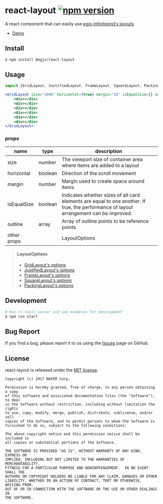 # react-layout [![npm version](https://badge.fury.io/js/%40egjs%2Freact-layout.svg)](https://badge.fury.io/js/%40egjs%2Freact-layout)

A react component that can easily use [egjs-infinitegrid's layouts](https://github.com/naver/egjs-infinitegrid)

- [Demo](https://naver.github.io/egjs-infinitegrid/)


## Install
```bash
$ npm install @egjs/react-layout
```

## Usage

```jsx
import {GridLayout, JustifiedLayout, FrameLayout, SquareLayout, PackingLayout} from "@egjs/react-layout";

<GridLayout size="1000" horizontal={true} margin="10" isEqualSize={} outline={[]}>
    <div></div>
    <div></div>
    <div></div>
    <div></div>
    <div></div>
    <div></div>
</GridLayout>

```

### props
|name|type|description|
|---|---------------|---|
|size|number|The viewport size of container area where items are added to a layout
|horizontal|boolean|Direction of the scroll movement|
|margin|number|Margin used to create space around items|
|isEqualSize|boolean|Indicates whether sizes of all card elements are equal to one another. If true, the performance of layout arrangement can be improved.|
|outline|array|Array of outline points to be reference points
|other props||LayoutOptions|

> #### LayoutOptions
> * [GridLayout's options](https://naver.github.io/egjs-infinitegrid/release/latest/doc/eg.InfiniteGrid.GridLayout.html)
> * [JustifiedLayout's options](https://naver.github.io/egjs-infinitegrid/release/latest/doc/eg.InfiniteGrid.JustifiedLayout.html)
> * [FrameLayout's options](https://naver.github.io/egjs-infinitegrid/release/latest/doc/eg.InfiniteGrid.FrameLayout.html)
> * [SquareLayout's options](https://naver.github.io/egjs-infinitegrid/release/latest/doc/eg.InfiniteGrid.SquareLayout.html)
> * [PackingLayout's options](https://naver.github.io/egjs-infinitegrid/release/latest/doc/eg.InfiniteGrid.PackingLayout.html)



## Development

```bash
# Run rc-tools server and see examples for development
$ npm run start
```


## Bug Report

If you find a bug, please report it to us using the [Issues](https://github.com/naver/egjs-infinitegrid/issues) page on GitHub.


## License
react-layout is released under the [MIT license](https://github.com/naver/egjs-infinitegrid/blob/master/LICENSE).


```
Copyright (c) 2017 NAVER Corp.

Permission is hereby granted, free of charge, to any person obtaining a copy
of this software and associated documentation files (the "Software"), to deal
in the Software without restriction, including without limitation the rights
to use, copy, modify, merge, publish, distribute, sublicense, and/or sell
copies of the Software, and to permit persons to whom the Software is
furnished to do so, subject to the following conditions:

The above copyright notice and this permission notice shall be included in
all copies or substantial portions of the Software.

THE SOFTWARE IS PROVIDED "AS IS", WITHOUT WARRANTY OF ANY KIND, EXPRESS OR
IMPLIED, INCLUDING BUT NOT LIMITED TO THE WARRANTIES OF MERCHANTABILITY,
FITNESS FOR A PARTICULAR PURPOSE AND NONINFRINGEMENT.  IN NO EVENT SHALL THE
AUTHORS OR COPYRIGHT HOLDERS BE LIABLE FOR ANY CLAIM, DAMAGES OR OTHER
LIABILITY, WHETHER IN AN ACTION OF CONTRACT, TORT OR OTHERWISE, ARISING FROM,
OUT OF OR IN CONNECTION WITH THE SOFTWARE OR THE USE OR OTHER DEALINGS IN
THE SOFTWARE.
```
